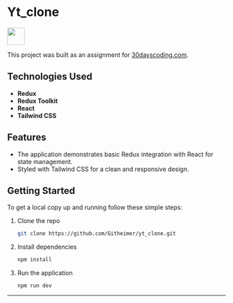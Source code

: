 # Yt_clone

<img src="https://upload.wikimedia.org/wikipedia/commons/4/42/YouTube_icon_%282013-2017%29.png" height="40px" >

This project was built as an assignment for [30dayscoding.com](https://www.30dayscoding.com).

## Technologies Used

- **Redux**
- **Redux Toolkit**
- **React**
- **Tailwind CSS**

## Features

- The application demonstrates basic Redux integration with React for state management.
- Styled with Tailwind CSS for a clean and responsive design.

## Getting Started

To get a local copy up and running follow these simple steps:

1. Clone the repo

   ```bash
   git clone https://github.com/Githeimer/yt_clone.git
   ```

2. Install dependencies

   ```bash
   npm install
   ```

3. Run the application
   ```bash
   npm run dev
   ```

---
